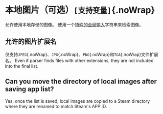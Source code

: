 # 本地图片（可选）`[支持变量]`{.noWrap}

允许使用本地存储的图像。 使用一个[特殊的全局输入](#special-glob-input)字符串来检索图像。

## 允许的图片扩展名

仅支持`JPEG`{.noWrap}、`JPG`{.noWrap}、`PNG`{.noWrap}和`TGA`{.noWrap}文件扩展名。 Even if parser finds files with other extensions, they are not included into the final list.

## Can you move the directory of local images after saving app list?

Yes, once the list is saved, local images are copied to a Steam directory where they are renamed to match Steam's APP ID.
